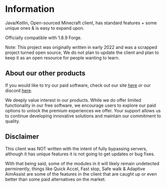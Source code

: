 # Information
Java/Kotlin, Open-sourced Minecraft client, has standard features + some unique ones & is easy to expand upon.

Officially compatible with 1.8.9 Forge.

Note: This project was originally written in early 2022 and was a scrapped project turned open source, We do not plan to update the client and plan to keep it as an open resource for people wanting to learn.

## About our other products
If you would like to try our paid software, check out our site [here](https://sapphire.ac) or our discord [here](https://discord.sapphire.ac).

We deeply value interest in our products. While we do offer limited functionality in our free software, we encourage users to explore our paid options to unlock the premium experiences we offer. Your support allows us to continue developing innovative solutions and maintain our commitment to quality.

## Disclaimer
This client was NOT written with the intent of fully bypassing servers, although it has unique features it is not going to get updates or bug fixes.

With that being said, some of the modules in it will likely remain undetected perminently, things like Quick Accel, Fast stop, Safe walk & Adaptive AimAssist are some of the features in the client that are caught up or even better than some paid alternatives on the market.
